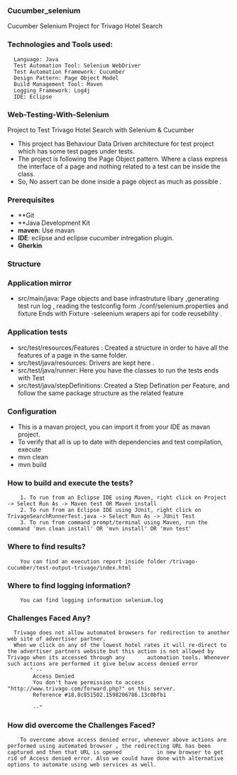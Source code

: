 ### Cucumber_selenium
Cucumber Selenium Project for Trivago Hotel Search

### Technologies and Tools used:

      Language: Java
      Test Automation Tool: Selenium WebDriver
      Test Automation Framework: Cucumber
      Design Pattern: Page Object Model
      Build Management Tool: Maven
      Logging Framework: Log4j
      IDE: Eclipse


### Web-Testing-With-Selenium
Project to Test Trivago Hotel Search with Selenium & Cucumber

* This project has Behaviour Data Driven architecture for test project which has some test pages under tests.
* The project is following the Page Object pattern. Where a class express the interface of a page and nothing related to a test can be inside the class. 
* So, No assert can be done inside a page object as much as possible . 
    
### Prerequisites
* **Git
* **Java Development Kit
* **maven**: Use mavan 
* **IDE**: eclipse and eclipse cucumber intregation plugin.
* **Gherkin**

### Structure

### Application mirror
* src/main/java: Page objects and base infrastruture libary ,generating test run log , reading the testconfig form ./conf/selenium.properties and fixture Ends with Fixture -seleenium wrapers api for code reusebility .

### Application tests

* src/test/resources/Features : Created a structure in order to have all the features of a page in the same folder.
* src/test/java/resources: Drivers are kept here .
* src/test/java/runner:  Here you have the classes to run the tests ends with Test
* src/test/java/stepDefinitions: Created a Step Defination per Feature, and follow the same package structure as the related feature
  
### Configuration
* This is a mavan project, you can import it from your  IDE as mavan project.
* To verify that all is up to date with dependencies and test compilation, execute 
* mvn clean 
* mvn build 


### How to build and execute the tests?
        1. To run from an Eclipse IDE using Maven, right click on Project -> Select Run As -> Maven test OR Maven install
        2. To run from an Eclipse IDE using JUnit, right click on TrivagoSearchRunnerTest.java -> Select Run As -> JUnit Test
        3. To run from command prompt/terminal using Maven, run the command 'mvn clean install' OR 'mvn install' OR 'mvn test' 

 
### Where to find results?
        You can find an execution report inside folder /trivago-cucumber/test-output-trivago/index.html
               
### Where to find logging information?
        You can find logging information selenium.log
        
### Challenges Faced Any?
      Trivago does not allow automated browsers for redirection to another web site of advertiser partner. 
      When we click on any of the lowest hotel rates it will re-direct to the advertiser partners website but this action is not allowed by Trivago when its accessed through any       automation tools. Whenever such actions are performed it give below access denied error
           " --
            Access Denied
            You don't have permission to access "http://www.trivago.com/forward.php?" on this server.
            Reference #18.8c851502.1598206786.13c0bfb1
            
            --"
  ### How did overcome the Challenges Faced?
        To overcome above access denied error, whenever above actions are performed using automated browser , the redirecting URL has been captured and then that URL is opened           in new browser to get rid of Access denied error. Also we could have done with alternative options to automate using web services as well.


